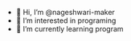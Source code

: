 - 👋 Hi, I’m @nageshwari-maker
- 👀 I’m interested in programing
- 🌱 I’m currently learning program
<!---
nageshwari-maker/nageshwari-maker is a ✨ special ✨ repository because its `README.md` (this file) appears on your GitHub profile.
You can click the Preview link to take a look at your changes.
--->
